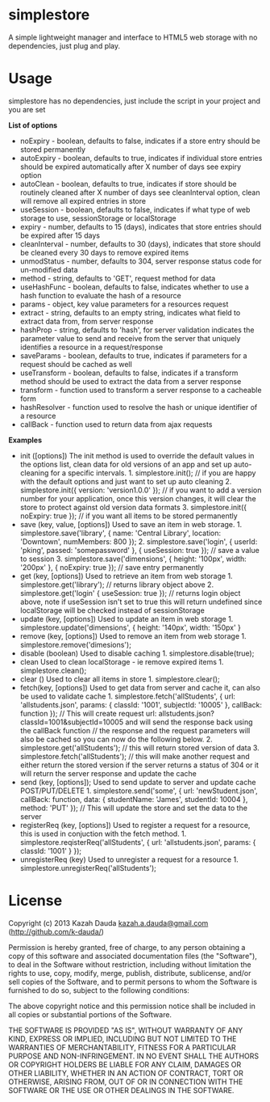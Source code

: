 simplestore
===========

A simple lightweight manager and interface to HTML5 web storage with no dependencies, just plug and play.

Usage
=====
simplestore has no dependencies, just include the script in your project and you are set

__List of options__
* noExpiry      - boolean, defaults to false, indicates if a store entry should be stored permanently
* autoExpiry    - boolean, defaults to true, indicates if individual store entries should be expired automatically after X number of days see expiry option
* autoClean     - boolean, defaults to true, indicates if store should be routinely cleaned after X number of days see cleanInterval option,  clean will remove all expired entries in store
* useSession    - boolean, defaults to false, indicates if what type of web storage to use, sessionStorage or localStorage
* expiry        - number, defaults to 15 (days), indicates that store entries should be expired after 15 days
* cleanInterval - number, defaults to 30 (days), indicates that store should be cleaned every 30 days to remove expired items
* unmodStatus   - number, defaults to 304, server response status code for un-modified data
* method        - string, defaults to 'GET', request method for data
* useHashFunc   - boolean, defaults to false, indicates whether to use a hash function to evaluate the hash of a resource
* params        - object, key value parameters for a resources request
* extract       - string, defaults to an empty string, indicates what field to extract data from, from server response
* hashProp      - string, defaults to 'hash', for server validation indicates the parameter value to send and receive from the server that uniquely identifies a resource in a request/response
* saveParams    - boolean, defaults to true, indicates if parameters for a request should be cached as well
* useTransform  - boolean, defaults to false, indicates if a transform method should be used to extract the data from a server response
* transform     - function used to transform a server response to a cacheable form
* hashResolver  - function used to resolve the hash or unique identifier of a resource
* callBack      - function used to return data from ajax requests

__Examples__
* init ([options])
   The init method is used to override the default values in the options list, clean data for old versions of an app and set up auto-cleaning for a specific intervals. 
      1. simplestore.init(); // if you are happy with the default options and just want to set up auto cleaning 
      2. simplestore.init({ version: 'version1.0.0' }); // if you want to add a version number for your application, once this version changes, it will clear the store to protect against old version data formats
      3. simplestore.init({ noExpiry: true }); // if you want all items to be stored permanently
* save (key, value, [options])
   Used to save an item in web storage.
      1. simplestore.save('library', { name: 'Central Library', location: 'Downtown', numMembers: 800 });
      2. simplestore.save('login', { userId: 'pking', passed: 'somepassword' }, { useSession: true }); // save a value to session
      3. simplestore.save('dimensions', { height: '100px', width: '200px' }, { noExpiry: true }); // save entry permanently
* get (key, [options])
   Used to retrieve an item from web storage
      1. simplestore.get('library'); // returns library object above
      2. simplestore.get('login' { useSession: true }); // returns login object above, note if useSession isn't set to true this will return undefined since localStorage will be checked instead of sessionStorage
* update (key, [options])
   Used to update an item in web storage
      1. simplestore.update('dimensions', { height: '140px', width: '150px' }
* remove (key, [options])
   Used to remove an item from web storage
      1. simplestore.remove('dimesions');
* disable (boolean)
   Used to disable caching 
      1. simplestore.disable(true);
* clean
   Used to clean localStorage - ie remove expired items
      1. simplestore.clean();
* clear ()
   Used to clear all items in store
      1. simplestore.clear();
* fetch(key, [options])
   Used to get data from server and cache it, can also be used to validate cache
      1. simplestore.fetch('allStudents', { url: 'allstudents.json', params: { classId: '1001', subjectId: '10005' }, callBack: function }); 
      // This will create request url: allstudents.json?classId=1001&subjectId=10005 and will send the response back using the callBack function
      // the response and the request parameters will also be cached so you can now do the following below.
      2. simplestore.get('allStudents'); // this will return stored version of data
      3. simplestore.fetch('allStudents'); // this will make another request and either return the stored version if the server returns a status of 304 or it will return the server response and update the cache
* send (key, [options]);
   Used to send update to server and update cache POST/PUT/DELETE
      1. simplestore.send('some', { url: 'newStudent.json', callBack: function, data: { studentName: 'James', studentId: 10004 }, method: 'PUT' }); // This will update the store and set the data to the server
* registerReq (key, [options])
   Used to register a request for a resource, this is used in conjuction with the fetch method.
      1. simplestore.reqisterReq('allStudents', { url: 'allstudents.json', params: { classId: '1001' } });
* unregisterReq (key)
   Used to unregister a request for a resource
      1. simplestore.unregisterReq('allStudents');
   
License
========

Copyright (c) 2013 Kazah Dauda <kazah.a.dauda@gmail.com> (http://github.com/k-dauda/)

Permission is hereby granted, free of charge, to any person obtaining a copy of this software and associated documentation files (the "Software"), to deal in the Software without restriction, including without limitation the rights to use, copy, modify, merge, publish, distribute, sublicense, and/or sell copies of the Software, and to permit persons to whom the Software is furnished to do so, subject to the following conditions: 

The above copyright notice and this permission notice shall be included in all copies or substantial portions of the Software.

THE SOFTWARE IS PROVIDED "AS IS", WITHOUT WARRANTY OF ANY KIND, EXPRESS OR IMPLIED, INCLUDING BUT NOT LIMITED TO THE WARRANTIES OF MERCHANTABILITY, FITNESS FOR A PARTICULAR PURPOSE AND NON-INFRINGEMENT. IN NO EVENT SHALL THE AUTHORS OR COPYRIGHT HOLDERS BE LIABLE FOR ANY CLAIM, DAMAGES OR OTHER LIABILITY, WHETHER IN AN ACTION OF CONTRACT, TORT OR OTHERWISE, ARISING FROM, OUT OF OR IN CONNECTION WITH THE SOFTWARE OR THE USE OR OTHER DEALINGS IN THE SOFTWARE.
